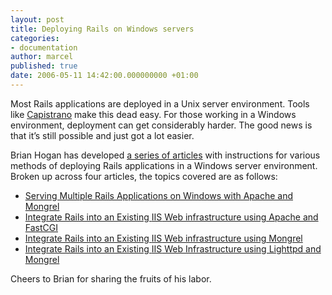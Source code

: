 ```yaml
---
layout: post
title: Deploying Rails on Windows servers
categories:
- documentation
author: marcel
published: true
date: 2006-05-11 14:42:00.000000000 +01:00
---
```

<p>Most Rails applications are deployed in a Unix server environment. Tools like <a href="http://manuals.rubyonrails.com/read/book/17">Capistrano</a> make this dead easy. For those working in a Windows environment, deployment can get considerably harder. The good news is that it&#8217;s still possible and just got a lot easier.</p>
<p>Brian Hogan has developed <a href="http://www.napcs.com/howto/rails/deploy/">a series of articles</a> with instructions for various methods of deploying Rails applications in a Windows server environment. Broken up across four articles, the topics covered are as follows:</p>
<ul>
	<li><a href="http://www.napcsweb.com/howto/rails/deployment/RailsWithApacheAndMongrel.pdf">Serving Multiple Rails Applications on Windows with Apache and Mongrel</a></li>
	<li><a href="http://www.napcsweb.com/howto/rails/deployment/railsonIISWithApacheFCGI.pdf">Integrate Rails into an Existing <span class="caps">IIS</span> Web infrastructure using Apache and FastCGI</a></li>
	<li><a href="http://www.napcsweb.com/howto/rails/deployment/railsonIISWithMongrel.pdf">Integrate Rails into an Existing <span class="caps">IIS</span> Web infrastructure using Mongrel</a></li>
	<li><a href="http://www.napcsweb.com/howto/rails/deployment/railsonIISWithLighttpdAndMongrel.pdf">Integrate Rails into an Existing <span class="caps">IIS</span> Web Infrastructure using Lighttpd and Mongrel</a></li>
</ul>
<p>Cheers to Brian for sharing the fruits of his labor.</p>